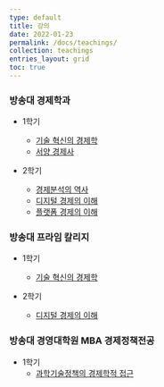 ```yaml
---
type: default
title: 강의
date: 2022-01-23
permalink: /docs/teachings/
collection: teachings
entries_layout: grid
toc: true
---
```


### 방송대 경제학과
- 1학기 
  * [기술 혁신의 경제학](/docs/teachings/technological_innovation/)
  * [서양 경제사](/docs/teachings/economic_history/)

- 2학기 
  * [경제분석의 역사](/docs/teachings/history_of_economic_thought/)
  * [디지털 경제의 이해](/docs/teachings/digital_economy/)
  * [플랫폼 경제의 이해](/docs/teachings/platform_economy/)


### 방송대 프라임 칼리지
- 1학기 
  * [기술 혁신의 경제학](/docs/teachings/technological_innovation_prime/)

- 2학기 
  * [디지털 경제의 이해](/docs/teachings/digital_economy_prime/)

### 방송대 경영대학원 MBA 경제정책전공
- 1학기
  * [과학기술정책의 경제학적 접근](/docs/teachings/innvoation_policy/)